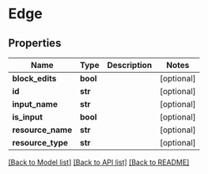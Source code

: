 # Edge

## Properties
Name | Type | Description | Notes
------------ | ------------- | ------------- | -------------
**block_edits** | **bool** |  | [optional] 
**id** | **str** |  | [optional] 
**input_name** | **str** |  | [optional] 
**is_input** | **bool** |  | [optional] 
**resource_name** | **str** |  | [optional] 
**resource_type** | **str** |  | [optional] 

[[Back to Model list]](../README.md#documentation-for-models) [[Back to API list]](../README.md#documentation-for-api-endpoints) [[Back to README]](../README.md)

